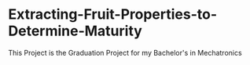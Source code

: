 # Extracting-Fruit-Properties-to-Determine-Maturity
This Project is the Graduation Project for my Bachelor's in Mechatronics
